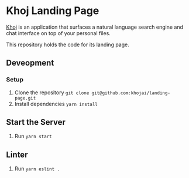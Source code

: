 # Khoj Landing Page
[Khoj](https://github.com/debanjum/khoj) is an application that surfaces a natural language search engine and chat interface on top of your personal files.

This repository holds the code for its landing page.

## Deveopment

### Setup
1. Clone the repository `git clone git@github.com:khojai/landing-page.git`
2. Install dependencies `yarn install`

## Start the Server
1. Run `yarn start`

## Linter
1. Run `yarn eslint .`